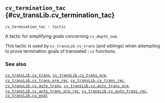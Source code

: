 ## `cv_termination_tac` {#cv_transLib.cv_termination_tac}


```
cv_termination_tac : tactic
```



A tactic for simplifying goals concerning `cv_depth_sum`.


This tactic is used by `cv_transLib.cv_trans` (and siblings) when attempting to
prove termination goals of translated `:cv` functions.

### See also

[`cv_transLib.cv_trans`](#cv_transLib.cv_trans), [`cv_transLib.cv_trans_pre`](#cv_transLib.cv_trans_pre), [`cv_transLib.cv_trans_pre_rec`](#cv_transLib.cv_trans_pre_rec), [`cv_transLib.cv_trans_rec`](#cv_transLib.cv_trans_rec), [`cv_transLib.cv_auto_trans`](#cv_transLib.cv_auto_trans), [`cv_transLib.cv_auto_trans_pre`](#cv_transLib.cv_auto_trans_pre), [`cv_transLib.cv_auto_trans_pre_rec`](#cv_transLib.cv_auto_trans_pre_rec), [`cv_transLib.cv_auto_trans_rec`](#cv_transLib.cv_auto_trans_rec), [`cv_transLib.cv_eval`](#cv_transLib.cv_eval)

